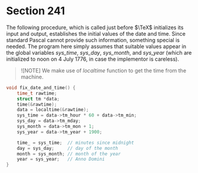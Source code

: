 # Section 241

The following procedure, which is called just before $\TeX$ initializes its input and output, establishes the initial values of the date and time.
Since standard Pascal cannot provide such information, something special is needed.
The program here simply assumes that suitable values appear in the global variables *sys_time*, *sys_day*, *sys_month*, and *sys_year* (which are initialized to noon on 4 July 1776, in case the implementor is careless).

> ![NOTE]
> We make use of *localtime* function to get the time from the machine.

```c init_cleanup.c
void fix_date_and_time() {
    time_t rawtime;
    struct tm *data;
    time(&rawtime);
    data = localtime(&rawtime);
    sys_time = data->tm_hour * 60 + data->tm_min;
    sys_day = data->tm_mday;
    sys_month = data->tm_mon + 1;
    sys_year = data->tm_year + 1900;

    time_ = sys_time;  // minutes since midnight
    day = sys_day;     // day of the month
    month = sys_month; // month of the year
    year = sys_year;   // Anno Domini
}
```
